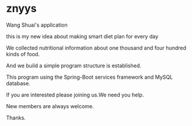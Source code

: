 # znyys
Wang Shuai's application

this is my new idea about making smart diet plan for every day

We collected nutritional information about one thousand and four hundred kinds of food.

And we build a simple program structure is established.

This program using the Spring-Boot services framework and MySQL database.

If you are interested please joining us.We need you help.

New members are always welcome.

Thanks. 
